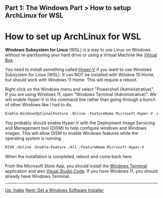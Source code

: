 Part 1: The Windows Part > How to setup ArchLinux for WSL
---

# How to set up ArchLinux for WSL

**Windows Subsystem for Linux** (WSL) is a way to use Linux on Windows without re-partitioning your hard drive or using a Virtual Machine like [Virtual Box](https://www.virtualbox.org/).

You need to install something called [Hyper-V](https://learn.microsoft.com/en-us/virtualization/hyper-v-on-windows/quick-start/enable-hyper-v) if you want to use Windows Subsystem for Linux (WSL). It can NOT be installed with Window 10 Home, but should work with Windows 11 Home. This will require a reboot.

Right click on the Windows menu and select "Powershell (Administrative)".  If you are using Windows 11, open "Windows Terminal (Administrative)".  We will enable Hyper-V in the command line rather than going through a bunch of other Windows like I had to do.

```powershell
Enable-WindowsOptionalFeature -Online -FeatureName Microsoft-Hyper-V -All
```

You probably should enable Hyper-V with the Deployment Image Servicing and Management tool (DISM) to help configure windows and Windows images.  This will allow DISM to enable Windows features while the operating system is running.

```powershell
DISM /Online /Enable-Feature /All /FeatureName:Microsoft-Hyper-V
```

When the installation is completed, reboot and come back here.

From the Microsoft Store App, you should install the [Windows Terminal](https://apps.microsoft.com/store/detail/windows-terminal/9N0DX20HK701?hl=en-us&gl=us) application and also [Visual Studio Code](https://apps.microsoft.com/store/detail/visual-studio-code/XP9KHM4BK9FZ7Q?hl=en-us&gl=us). If you have Windows 11, you should already have Windows Terminal.

---
[Up: Index](../00-Start_Here.md)
[Next: Get a Windows Software Installer](02-GetScoop.md)

